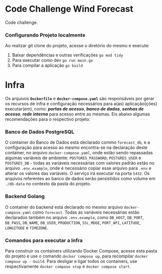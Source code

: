 # Code Challenge Wind Forecast

Code challenge.


### Configurando Projeto localmente

Ao realizar git clone do projeto, acesse o diretório do mesmo e execute: 

1. Baixar dependências e outras verificações ``go mod tidy``
2. Para executar como dev ``go run main.go``
3. Para compilar a aplicação ``go build``


# Infra

Os arquivos **`Dockerfile`** e **`docker-compose.yaml`** são responsáveis por gerar os recursos de infra e configuração necessários para a(as) aplicação(ções) executar(em), como: ***portas de acesso***, ***banco de dados***, ***senhas de acesso***, ***rede interna*** para acesso entre as mesmas. Eis abaixo algumas recomendações para o respectivo projeto:



### Banco de Dados PostgreSQL

O container do Banco de Dados está declarado commo `forecast_db`, e a configuração para acesso ao mesmo encontra-se na declaração deste container, no arquivo `docker-compose.yaml`, onde estão sendo repassadas algumas variáveis de ambiente: `POSTGRES_PASSWORD`; `POSTGRES_USER` e `POSTGRES_DB` - todas as variáveis necessárias com valores padrão estão no arquivo ``.env.example``, onde é necessário copiar esse arquivo para ``.env`` e alterar os valores das variáveis. O serviço irá executar na porta `5432`. Os arquivos referentes ao banco de dados serão persistidos como volume em `./db-data` no contexto da pasta do projeto.



### Backend Golang

O container do backend está declarado no mesmo arquivo `docker-compose.yaml` como `forecast`. Todas as variáveis necessárias estão declarados também no arquivo ``.env.example``, como `DB_HOST`, `DB_PORT`, `DB_PASS`, `DB_NAME`, `DB_USER`, `PRODUCTION`, `SSL_MDOE`, `PORT_API`, `LATITUDE`, `LONGITUDE` e `TIMEZONE`. 



### Comandos para executar a Infra

Para construir os containers utilizando Docker Compose, acesse esta pasta do projeto e use o comando ``docker compose up``, para recompilar ``docker compose up --build``. Para desligar e ligar todos os containers, use respectivamente ``docker compose stop`` e ``docker compose start``.